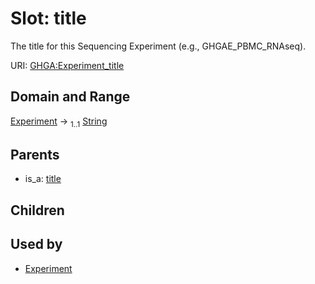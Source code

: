 
# Slot: title


The title for this Sequencing Experiment (e.g., GHGAE_PBMC_RNAseq).

URI: [GHGA:Experiment_title](https://w3id.org/GHGA/Experiment_title)


## Domain and Range

[Experiment](Experiment.md) &#8594;  <sub>1..1</sub> [String](types/String.md)

## Parents

 *  is_a: [title](title.md)

## Children


## Used by

 * [Experiment](Experiment.md)
